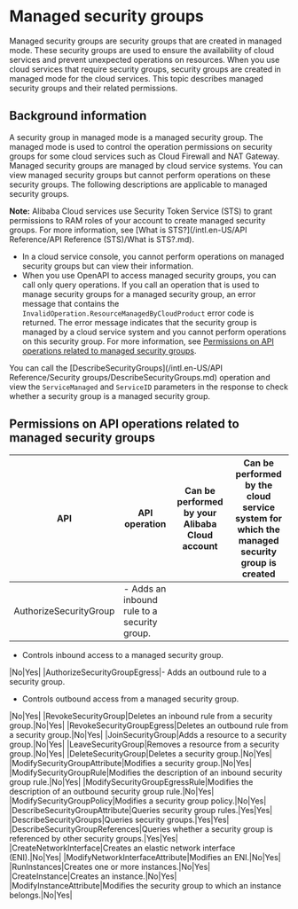# Managed security groups

Managed security groups are security groups that are created in managed mode. These security groups are used to ensure the availability of cloud services and prevent unexpected operations on resources. When you use cloud services that require security groups, security groups are created in managed mode for the cloud services. This topic describes managed security groups and their related permissions.

## Background information

A security group in managed mode is a managed security group. The managed mode is used to control the operation permissions on security groups for some cloud services such as Cloud Firewall and NAT Gateway. Managed security groups are managed by cloud service systems. You can view managed security groups but cannot perform operations on these security groups. The following descriptions are applicable to managed security groups.

**Note:** Alibaba Cloud services use Security Token Service \(STS\) to grant permissions to RAM roles of your account to create managed security groups. For more information, see [What is STS?](/intl.en-US/API Reference/API Reference (STS)/What is STS?.md).

-   In a cloud service console, you cannot perform operations on managed security groups but can view their information.
-   When you use OpenAPI to access managed security groups, you can call only query operations. If you call an operation that is used to manage security groups for a managed security group, an error message that contains the `InvalidOperation.ResourceManagedByCloudProduct` error code is returned. The error message indicates that the security group is managed by a cloud service system and you cannot perform operations on this security group. For more information, see [Permissions on API operations related to managed security groups](#section_7ii_37r_4kx).

You can call the [DescribeSecurityGroups](/intl.en-US/API Reference/Security groups/DescribeSecurityGroups.md) operation and view the `ServiceManaged` and `ServiceID` parameters in the response to check whether a security group is a managed security group.

## Permissions on API operations related to managed security groups

|API|API operation|Can be performed by your Alibaba Cloud account|Can be performed by the cloud service system for which the managed security group is created|
|---|-------------|----------------------------------------------|--------------------------------------------------------------------------------------------|
|AuthorizeSecurityGroup|-   Adds an inbound rule to a security group.
-   Controls inbound access to a managed security group.

|No|Yes|
|AuthorizeSecurityGroupEgress|-   Adds an outbound rule to a security group.
-   Controls outbound access from a managed security group.

|No|Yes|
|RevokeSecurityGroup|Deletes an inbound rule from a security group.|No|Yes|
|RevokeSecurityGroupEgress|Deletes an outbound rule from a security group.|No|Yes|
|JoinSecurityGroup|Adds a resource to a security group.|No|Yes|
|LeaveSecurityGroup|Removes a resource from a security group.|No|Yes|
|DeleteSecurityGroup|Deletes a security group.|No|Yes|
|ModifySecurityGroupAttribute|Modifies a security group.|No|Yes|
|ModifySecurityGroupRule|Modifies the description of an inbound security group rule.|No|Yes|
|ModifySecurityGroupEgressRule|Modifies the description of an outbound security group rule.|No|Yes|
|ModifySecurityGroupPolicy|Modifies a security group policy.|No|Yes|
|DescribeSecurityGroupAttribute|Queries security group rules.|Yes|Yes|
|DescribeSecurityGroups|Queries security groups.|Yes|Yes|
|DescribeSecurityGroupReferences|Queries whether a security group is referenced by other security groups.|Yes|Yes|
|CreateNetworkInterface|Creates an elastic network interface \(ENI\).|No|Yes|
|ModifyNetworkInterfaceAttribute|Modifies an ENI.|No|Yes|
|RunInstances|Creates one or more instances.|No|Yes|
|CreateInstance|Creates an instance.|No|Yes|
|ModifyInstanceAttribute|Modifies the security group to which an instance belongs.|No|Yes|

